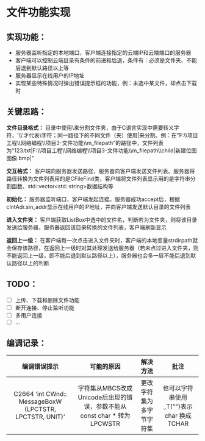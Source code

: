 # 文件功能实现
## 实现功能：
- 服务器监听指定的本地端口，客户端连接指定的云端IP和云端端口的服务器
- 客户端可以控制云端目录有条件的前进和后退，条件有：必须是文件夹、不能后退到默认路径以上等
- 服务器显示在线用户的IP地址
- 实现某些特殊情况时弹出错误提示框的功能，例：未选中某文件，却点击下载时

## 关键思路：
**文件目录格式：** 目录中使用\来分割文件夹，由于C语言实现中需要转义字符，'\\\\'才代表\字符；同一路径下的不同文件（夹）使用|来分割。例：在"F:\\\\项目工程\\\\网络编程\\\\项目3-文件功能\\\\m_filepath"的路径中，文件列表为"123.txt|F:\\\\项目工程\\\\网络编程\\\\项目3-文件功能\\\\m_filepath\\\\child|新建位图图像.bmp|"

**交互格式：** 客户端向服务器发送路径，服务器向客户端发送文件列表。服务器将路径转换为文件列表用的是CFileFind类，客户端将文件列表显示用的是字符串分割函数、std::vector\<std::string\>数据结构等

**初始化：** 服务器监听端口，客户端发起连接。服务器成功accept后，根据clntAdr.sin_addr显示在线用户的IP地址，并向客户端发送默认目录的文件列表

**进入文件夹：** 客户端获取ListBox中选中的文件名，判断若为文件夹，则将该目录发送给服务器，服务器返回该目录转换的文件列表，客户端刷新显示

**返回上一级：** 在客户端每一次点击进入文件夹时，客户端的本地变量strdirpath就会保存该路径，在返回上一级时对其处理发送给服务器（若未点过进入文件夹，则不能返回上一级，即不能后退到默认路径以上），服务器也会多一层不能后退到默认路径以上的判断

## TODO：
- [ ] 上传、下载和删除文件功能
- [ ] 断开连接、停止监听功能
- [ ] 多用户连接
- [ ] ...

## 编调记录：
|编调错误提示|可能的原因|解决方法|批注|
|:---:|:---:|:---:|:---:|
|C2664 ‘int CWnd:: MessageBoxW (LPCTSTR, LPCTSTR, UNIT)’|字符集从MBCS改成Unicode后出现的错误，参数不能从const char * 转为LPCWSTR|更改字符集为多字节字符集|也可以字符串使用_T("")表示 char 换成TCHAR|

